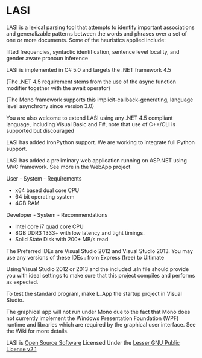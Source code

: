 LASI
====

LASI is a lexical parsing tool that attempts to identify important associations and generalizable patterns between the words and phrases over a set of one or more documents.
Some of the heuristics applied include: 

lifted frequencies, syntactic identification, sentence level locality, and gender aware pronoun inference

LASI is implemented in C# 5.0 and targets the .NET framework 4.5

(The .NET 4.5 requirement stems from the use of the async function modifier together with the await operator)

(The Mono framework supports this implicit-callback-generating, language level asynchrony since version 3.0)

You are also welcome to extend LASI using any .NET 4.5 compliant language, including Visual Basic and F#, note that use of C++/CLI is supported but discouraged

LASI has added IronPython support. We are working to integrate full Python support.

LASI has added a preliminary web application running on ASP.NET using MVC framework. See more in the WebApp project

User - System - Requirements
- x64 based dual core CPU
- 64 bit operating system
- 4GB RAM

Developer - System - Recommendations
- Intel core i7 quad core CPU
- 8GB DDR3 1333+ with low latency and tight timings.
- Solid State Disk with 200+ MB/s read

The Preferred IDEs are Visual Studio 2012 and Visual Studio 2013.
You may use any versions of these IDEs : from Express (free) to Ultimate


Using Visual Studio 2012 or 2013 and the included .sln  file should provide you with 
ideal settings to make sure that this project compiles and performs as expected.  

To test the standard program, make L_App the startup project in Visual Studio. 

The graphical app will not run under Mono due to the fact that Mono does not currently implement the Windows Presentation Foundation (WPF) runtime and libraries which are required by the graphical user interface. See the Wiki for more details.

LASI is [Open Source Software](http://opensource.org/) Licensed Under the [Lesser GNU Public License v2.1](http://opensource.org/licenses/LGPL-2.1)
